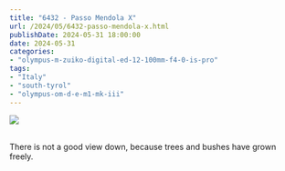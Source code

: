 ```yaml
---
title: "6432 - Passo Mendola X"
url: /2024/05/6432-passo-mendola-x.html
publishDate: 2024-05-31 18:00:00
date: 2024-05-31
categories:
- "olympus-m-zuiko-digital-ed-12-100mm-f4-0-is-pro"
tags:
- "Italy"
- "south-tyrol"
- "olympus-om-d-e-m1-mk-iii"
---
```

<div class="container">
<div class="center"><a target="_blank" href="https://d25zfm9zpd7gm5.cloudfront.net/1200x1200/2020/20200905_094303-ORF-DxO_DeepPRIMEXD2_lr.jpg"><img class="webfeedsFeaturedVisual" src="https://d25zfm9zpd7gm5.cloudfront.net/0600x0600/2020/20200905_094303-ORF-DxO_DeepPRIMEXD2_lr.jpg" /></a></div>
</div>
<br />

There is not a good view down, because trees and bushes have
grown freely.
